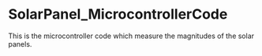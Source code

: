 # SolarPanel_MicrocontrollerCode

This is the microcontroller code which measure the magnitudes of the solar panels.
